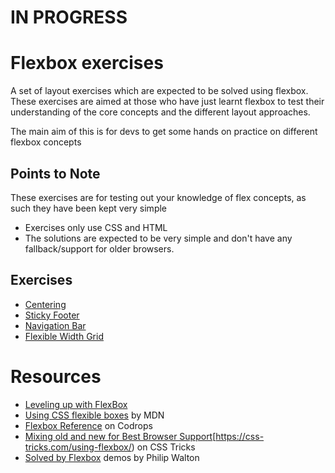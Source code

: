 # IN PROGRESS
# Flexbox exercises

A set of layout exercises which are expected to be solved using flexbox. 
These exercises are aimed at those who have just learnt flexbox to test their understanding of the core concepts and the different layout approaches. 

The main aim of this is for devs to get some hands on practice on different flexbox concepts

## Points to Note
These exercises are for testing out your knowledge of flex concepts, as such they have been kept very simple
* Exercises only use CSS and HTML
* The solutions are expected to be very simple and don't have any fallback/support for older browsers.

## Exercises
* [Centering](/centering)
* [Sticky Footer](/sticky-header)
* [Navigation Bar](/navigation-bar)
* [Flexible Width Grid](/stretching-grid)

# Resources
* [Leveling up with FlexBox](http://www.zomigi.com/blog/leveling-up-with-flexbox)
* [Using CSS flexible boxes](https://developer.mozilla.org/en-US/docs/Web/CSS/CSS_Flexible_Box_Layout/Using_CSS_flexible_boxes) by MDN
* [Flexbox Reference](http://tympanus.net/codrops/css_reference/flexbox/) on Codrops
* [Mixing old and new for Best Browser Support](https://css-tricks.com/using-flexbox/)[https://css-tricks.com/using-flexbox/) on CSS Tricks
* [Solved by Flexbox](http://philipwalton.github.io/solved-by-flexbox/) demos by Philip Walton   
